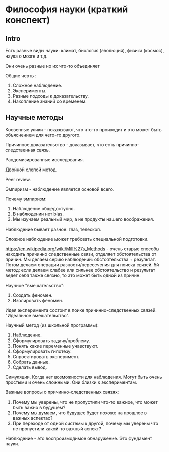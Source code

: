 # Философия науки (краткий конспект)

## Intro

Есть разные виды науки: климат, биология (эволюция), физика (космос), наука о мозге и т.д.

Они очень разные но их что-то объединяет

Общие черты:

1.  Сложное наблюдение.
1.  Эксперименты.
1.  Разные подходы к доказательству.
1.  Накопление знаний со временем.

## Научные методы

Косвенные улики - показывают, что что-то проиходит и это может быть объяснением для чего-то другого.

Причинное доказательство - доказывает, что есть причинно-следственная связь.

Рандомизированные исследования.

Двойной слепой метод.

Peer review.

Эмпиризм - наблюдение является основой всего.

Почему эмпиризм:

1.  Наблюдение общедоступно.
1.  В наблюдении нет bias.
1.  Мы изучаем реальный мир, а не продукты нашего воображения.

Наблюдение бывает разное: глаз, телескоп.

Сложное наблюдение может требовать специальной подготовки.

https://en.wikipedia.org/wiki/Mill%27s_Methods - очень старые способы находить причинно следственные связи, отделяет обстоятельства от причин.
Мы делаем серию наблюдений: обстоятельства + результат. Потом делаем операции разности/пересечения для поиска связей.
5й метод: если делаем слабее или сильнее обстоятельство и результат ведет себя также связно, то это может быть одной из причин.

Научное "вмешательство":

1.  Создать феномен.
1.  Изолировать феномен.

Идея эксперимента состоит в поике причинно-следственных связей. "Идеальное вмешательство".

Научный метод (из школьной программы):

1.  Наблюдение.
1.  Сформулировать задачу/проблему.
1.  Понять какие переменные учавствуют.
1.  Сформулировать гипотезу.
1.  Спроектировать эксперимент.
1.  Собрать данные.
1.  Сделать вывод.

Симуляции. Когда нет возможности для наблюдения. Могут быть очень простыми и очень сложными. Они близки к экспериментам.

Важные вопросы о причинно-следственных связях:

1.  Почему мы уверены, что не пропустили что-то важное, что может быть важно в будущем?
1.  Почему мы думаем, что будущее будет похоже на прошлое в важных аспектах?
1.  При переходе от одной системы к другой, почему мы уверены что не пропустили какой-то важный аспект?

Наблюдение - это воспроизмодимое обнаружение. Это фундамент науки.
